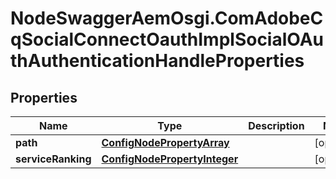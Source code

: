 # NodeSwaggerAemOsgi.ComAdobeCqSocialConnectOauthImplSocialOAuthAuthenticationHandleProperties

## Properties
Name | Type | Description | Notes
------------ | ------------- | ------------- | -------------
**path** | [**ConfigNodePropertyArray**](ConfigNodePropertyArray.md) |  | [optional] 
**serviceRanking** | [**ConfigNodePropertyInteger**](ConfigNodePropertyInteger.md) |  | [optional] 


